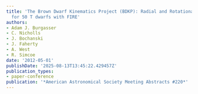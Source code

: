 ```yaml
---
title: 'The Brown Dwarf Kinematics Project (BDKP): Radial and Rotational Velocities
  for 50 T dwarfs with FIRE'
authors:
- Adam J. Burgasser
- C. Nicholls
- J. Bochanski
- J. Faherty
- A. West
- R. Simcoe
date: '2012-05-01'
publishDate: '2025-08-13T13:45:22.429457Z'
publication_types:
- paper-conference
publication: '*American Astronomical Society Meeting Abstracts #220*'
---
```


